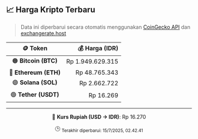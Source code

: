 

<!-- HARGA_KRIPTO -->
## 📈 Harga Kripto Terbaru

> Data ini diperbarui secara otomatis menggunakan [CoinGecko API](https://www.coingecko.com/) dan [exchangerate.host](https://exchangerate.host/)

<div align="center">

| 🪙 Token | 💰 Harga (IDR) |
|:------:|---------------:|
| 🟠 **Bitcoin (BTC)**   | Rp 1.949.629.315 |
| 🔵 **Ethereum (ETH)**  | Rp 48.765.343 |
| 🟣 **Solana (SOL)**    | Rp 2.662.722 |
| 🟢 **Tether (USDT)**   | Rp 16.269 |

---

💱 **Kurs Rupiah (USD → IDR)**: Rp 16.270

🕒 <sub>Terakhir diperbarui: 15/7/2025, 02.42.41</sub>

</div>
<!-- /HARGA_KRIPTO -->